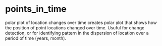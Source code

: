 # points_in_time
polar plot of location changes over time
creates polar plot that shows how the position of point locations changed over time.
Usuful for change detection, or for identifying pattern in the dispersion of location over a period of time (years, month).
